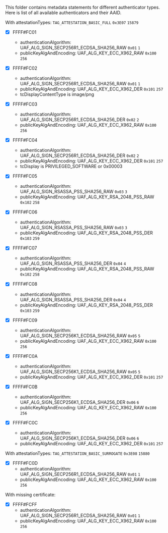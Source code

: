 This folder contains metadata statements for different authenticator types. Here is list of all available authenticators and their AAID.

With attestationTypes: `TAG_ATTESTATION_BASIC_FULL`  `0x3E07` `15879`

 - [x] FFFF#FC01
    + authenticationAlgorithm: UAF_ALG_SIGN_SECP256R1_ECDSA_SHA256_RAW `0x01` `1` 
    + publicKeyAlgAndEncoding: UAF_ALG_KEY_ECC_X962_RAW `0x100` `256`

 - [x] FFFF#FC02
    + authenticationAlgorithm: UAF_ALG_SIGN_SECP256R1_ECDSA_SHA256_RAW `0x01` `1` 
    + publicKeyAlgAndEncoding: UAF_ALG_KEY_ECC_X962_DER `0x101` `257`
    + tcDisplayContentType is image/png

 - [x] FFFF#FC03
    + authenticationAlgorithm: UAF_ALG_SIGN_SECP256R1_ECDSA_SHA256_DER `0x02` `2` 
    + publicKeyAlgAndEncoding: UAF_ALG_KEY_ECC_X962_RAW `0x100` `256`

 - [x] FFFF#FC04
    + authenticationAlgorithm: UAF_ALG_SIGN_SECP256R1_ECDSA_SHA256_DER `0x02` `2` 
    + publicKeyAlgAndEncoding: UAF_ALG_KEY_ECC_X962_DER `0x101` `257`
    + tcDisplay is PRIVILEGED_SOFTWARE or 0x00003


 - [x] FFFF#FC05
    + authenticationAlgorithm: UAF_ALG_SIGN_RSASSA_PSS_SHA256_RAW `0x03` `3` 
    + publicKeyAlgAndEncoding: UAF_ALG_KEY_RSA_2048_PSS_RAW `0x102` `258`

 - [x] FFFF#FC06
    + authenticationAlgorithm: UAF_ALG_SIGN_RSASSA_PSS_SHA256_RAW `0x03` `3` 
    + publicKeyAlgAndEncoding: UAF_ALG_KEY_RSA_2048_PSS_DER `0x103` `259`

 - [x] FFFF#FC07
    + authenticationAlgorithm: UAF_ALG_SIGN_RSASSA_PSS_SHA256_DER `0x04` `4` 
    + publicKeyAlgAndEncoding: UAF_ALG_KEY_RSA_2048_PSS_RAW `0x102` `258`

 - [x] FFFF#FC08
    + authenticationAlgorithm: UAF_ALG_SIGN_RSASSA_PSS_SHA256_DER `0x04` `4` 
    + publicKeyAlgAndEncoding: UAF_ALG_KEY_RSA_2048_PSS_DER `0x103` `259`

 - [x] FFFF#FC09
    + authenticationAlgorithm: UAF_ALG_SIGN_SECP256K1_ECDSA_SHA256_RAW `0x05` `5` 
    + publicKeyAlgAndEncoding: UAF_ALG_KEY_ECC_X962_RAW `0x100` `256`

 - [x] FFFF#FC0A
    + authenticationAlgorithm: UAF_ALG_SIGN_SECP256K1_ECDSA_SHA256_RAW `0x05` `5` 
    + publicKeyAlgAndEncoding: UAF_ALG_KEY_ECC_X962_DER `0x101` `257`

 - [x] FFFF#FC0B
    + authenticationAlgorithm: UAF_ALG_SIGN_SECP256K1_ECDSA_SHA256_DER `0x06` `6` 
    + publicKeyAlgAndEncoding: UAF_ALG_KEY_ECC_X962_RAW `0x100` `256`

 - [x] FFFF#FC0C
    + authenticationAlgorithm: UAF_ALG_SIGN_SECP256K1_ECDSA_SHA256_DER `0x06` `6` 
    + publicKeyAlgAndEncoding: UAF_ALG_KEY_ECC_X962_DER `0x101` `257`


With attestationTypes: `TAG_ATTESTATION_BASIC_SURROGATE` `0x3E08` `15880`

 - [x] FFFF#FC0D
    + authenticationAlgorithm: UAF_ALG_SIGN_SECP256R1_ECDSA_SHA256_RAW `0x01` `1` 
    + publicKeyAlgAndEncoding: UAF_ALG_KEY_ECC_X962_RAW `0x100` `256`


With missing certificate:

 - [x] FFFF#FCFF
    + authenticationAlgorithm: UAF_ALG_SIGN_SECP256R1_ECDSA_SHA256_RAW `0x01` `1` 
    + publicKeyAlgAndEncoding: UAF_ALG_KEY_ECC_X962_RAW `0x100` `256`

